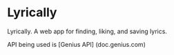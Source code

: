 # Lyrically
Lyrically. A web app for finding, liking, and saving lyrics.

API being used is [Genius API] (doc.genius.com)